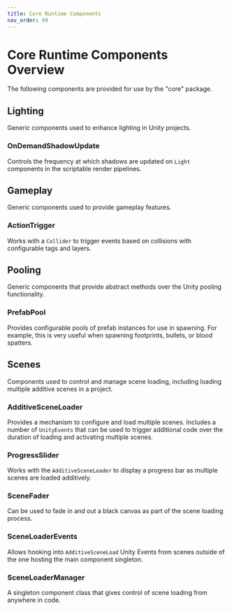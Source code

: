 ```yaml
---
title: Core Runtime Components
nav_order: 99
---
```


# Core Runtime Components Overview

The following components are provided for use by the "core" package.

## Lighting

Generic components used to enhance lighting in Unity projects.

### OnDemandShadowUpdate

Controls the frequency at which shadows are updated on `Light` components in the scriptable render pipelines.

## Gameplay

Generic components used to provide gameplay features.

### ActionTrigger

Works with a `Collider` to trigger events based on collisions with configurable tags and layers.

## Pooling

Generic components that provide abstract methods over the Unity pooling functionality.

### PrefabPool

Provides configurable pools of prefab instances for use in spawning. For example, this is very useful when spawning footprints, bullets, or blood spatters.

## Scenes

Components used to control and manage scene loading, including loading multiple additive scenes in a project.

### AdditiveSceneLoader

Provides a mechanism to configure and load multiple scenes. Includes a number of `UnityEvents` that can be used to trigger additional code over the duration of loading and activating multiple scenes.

### ProgressSlider

Works with the `AdditiveSceneLoader` to display a progress bar as multiple scenes are loaded additively.

### SceneFader

Can be used to fade in and out a black canvas as part of the scene loading process.

### SceneLoaderEvents

Allows hooking into `AdditiveSceneLoad` Unity Events from scenes outside of the one hosting the main component singleton.

### SceneLoaderManager

A singleton component class that gives control of scene loading from anywhere in code.
